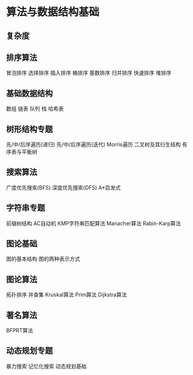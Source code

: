 # 算法与数据结构基础

## 复杂度


## 排序算法
冒泡排序
选择排序
插入排序
桶排序
基数排序
归并排序
快速排序
堆排序

## 基础数据结构
数组
链表
队列
栈
哈希表

## 树形结构专题
先/中/后序遍历(递归)
先/中/后序遍历(迭代)
Morris遍历
二叉树及其衍生结构
有序表与平衡树

## 搜索算法
广度优先搜索(BFS)
深度优先搜索(DFS)
A*启发式

## 字符串专题
前缀树结构
AC自动机
KMP字符串匹配算法
Manacher算法
Rabin-Karp算法

## 图论基础
图的基本结构
图的两种表示方式

## 图论算法
拓扑排序
并查集
Kruskal算法
Prim算法
Dijkstra算法

## 著名算法
BFPRT算法

## 动态规划专题
暴力搜索
记忆化搜索
动态规划基础








